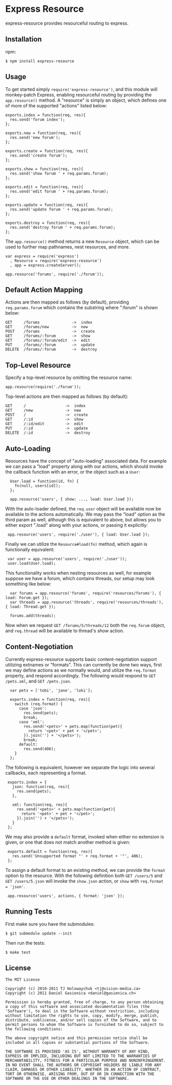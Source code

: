 # Express Resource

  express-resource provides resourceful routing to express.

## Installation

npm:

    $ npm install express-resource

## Usage

 To get started simply `require('express-resource')`, and this module will monkey-patch Express, enabling resourceful routing by providing the `app.resource()` method. A "resource" is simply an object, which defines one of more of the supported "actions" listed below:

    exports.index = function(req, res){
      res.send('forum index');
    };

    exports.new = function(req, res){
      res.send('new forum');
    };

    exports.create = function(req, res){
      res.send('create forum');
    };

    exports.show = function(req, res){
      res.send('show forum ' + req.params.forum);
    };

    exports.edit = function(req, res){
      res.send('edit forum ' + req.params.forum);
    };

    exports.update = function(req, res){
      res.send('update forum ' + req.params.forum);
    };

    exports.destroy = function(req, res){
      res.send('destroy forum ' + req.params.forum);
    };

The `app.resource()` method returns a new `Resource` object, which can be used to further map pathnames, nest resources, and more.

    var express = require('express')
      , Resource = require('express-resource')
      , app = express.createServer();

    app.resource('forums', require('./forum'));

## Default Action Mapping

Actions are then mapped as follows (by default), providing `req.params.forum` which contains the substring where ":forum" is shown below:

    GET     /forums              ->  index
    GET     /forums/new          ->  new
    POST    /forums              ->  create
    GET     /forums/:forum       ->  show
    GET     /forums/:forum/edit  ->  edit
    PUT     /forums/:forum       ->  update
    DELETE  /forums/:forum       ->  destroy

## Top-Level Resource

Specify a top-level resource by omitting the resource name:

    app.resource(require('./forum'));

Top-level actions are then mapped as follows (by default):

    GET     /                 ->  index
    GET     /new              ->  new
    POST    /                 ->  create
    GET     /:id              ->  show
    GET     /:id/edit         ->  edit
    PUT     /:id              ->  update
    DELETE  /:id              ->  destroy

## Auto-Loading

Resources have the concept of "auto-loading" associated data. For example we can pass a "load" property along with our actions, which should invoke the callback function with an error, or the object such as a `User`:


      User.load = function(id, fn) {
        fn(null, users[id]);
      };
      
      app.resource('users', { show: ..., load: User.load });
      
 With the auto-loader defined, the `req.user` object will be available now be available to the actions automatically. We may pass the "load" option as the third param as well, although this is equivalent to above, but allows you to either export ".load" along with your actions, or passing it explicitly:
 
     app.resource('users', require('./user'), { load: User.load });

 Finally we can utilize the `Resource#load(fn)` method, which again is functionally equivalent:
 
     var user = app.resource('users', require('./user'));
     user.load(User.load);

  This functionality works when nesting resources as well, for example suppose we have a forum, which contains threads, our setup may look something like below:
  
      var forums = app.resource('forums', require('resources/forums'), { load: Forum.get });
      var threads = app.resource('threads', require('resources/threads'), { load: Thread.get });

      forums.add(threads);

  Now when we request `GET /forums/5/threads/12` both the `req.forum` object, and `req.thread` will be available to thread's _show_ action.

## Content-Negotiation

  Currently express-resource supports basic content-negotiation support utilizing extnames or "formats". This can currently be done two ways, first we may define actions as we normally would, and utilize the `req.format` property, and respond accordingly. The following would respond to `GET /pets.xml`, and `GET /pets.json`.
  
      var pets = ['tobi', 'jane', 'loki'];

      exports.index = function(req, res){
        switch (req.format) {
          case 'json':
            res.send(pets);
            break;
          case 'xml':
            res.send('<pets>' + pets.map(function(pet){
              return '<pet>' + pet + '</pet>';
            }).join('') + '</pets>');
            break;
          default:
            res.send(406);
        }
      };

 The following is equivalent, however we separate the logic into several callbacks, each representing a format. 
 
     exports.index = {
       json: function(req, res){
         res.send(pets);
       },

       xml: function(req, res){
         res.send('<pets>' + pets.map(function(pet){
           return '<pet>' + pet + '</pet>';
         }).join('') + '</pets>');
       }
     };

 We may also provide a `default` format, invoked when either no extension is given, or one that does not match another method is given:
 
 
     exports.default = function(req, res){
       res.send('Unsupported format "' + req.format + '"', 406);
     };

 To assign a default format to an existing method, we can provide the `format` option to the resource. With the following definition both `GET /users/5` and `GET /users/5.json` will invoke the `show.json` action, or `show` with `req.format = 'json'`.
 
     app.resource('users', actions, { format: 'json' });

## Running Tests

First make sure you have the submodules:

    $ git submodule update --init

Then run the tests:

    $ make test

## License

    The MIT License

    Copyright (c) 2010-2011 TJ Holowaychuk <tj@vision-media.ca>
    Copyright (c) 2011 Daniel Gasienica <daniel@gasienica.ch>

    Permission is hereby granted, free of charge, to any person obtaining
    a copy of this software and associated documentation files (the
    'Software'), to deal in the Software without restriction, including
    without limitation the rights to use, copy, modify, merge, publish,
    distribute, sublicense, and/or sell copies of the Software, and to
    permit persons to whom the Software is furnished to do so, subject to
    the following conditions:

    The above copyright notice and this permission notice shall be
    included in all copies or substantial portions of the Software.

    THE SOFTWARE IS PROVIDED 'AS IS', WITHOUT WARRANTY OF ANY KIND,
    EXPRESS OR IMPLIED, INCLUDING BUT NOT LIMITED TO THE WARRANTIES OF
    MERCHANTABILITY, FITNESS FOR A PARTICULAR PURPOSE AND NONINFRINGEMENT.
    IN NO EVENT SHALL THE AUTHORS OR COPYRIGHT HOLDERS BE LIABLE FOR ANY
    CLAIM, DAMAGES OR OTHER LIABILITY, WHETHER IN AN ACTION OF CONTRACT,
    TORT OR OTHERWISE, ARISING FROM, OUT OF OR IN CONNECTION WITH THE
    SOFTWARE OR THE USE OR OTHER DEALINGS IN THE SOFTWARE.
